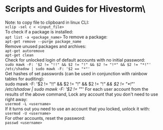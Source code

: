# Scripts and Guides for Hivestorm\
Note: to copy file to clipboard in linux CLI:\
  `xclip -sel c < <input_file>`\
To check if a package is installed:\
  `apt list -a <package_name>`
To remove a package:\
  `apt-get remove --purge package_name`\
Remove unused packages and archives:\
  `apt-get autoremove`\
  `apt-get clean`\
Check for unlocked login of default accounts with no initial password:\
  `sudo mawk -F: '$2 != "!!" && $2 != "!" && $2 != "!*" && $2 != "*!"' /etc/shadow | sudo mawk -F: '$2 == "*"'`\
Get hashes of set passwords (can be used in conjunction with rainbow tables for auditing):\
  sudo mawk -F: '$2 != "!!" && $2 != "!" && $2 != "!*" && $2 != "*!"' /etc/shadow | sudo mawk -F: '$2 != "*"'
For each user account from the results of the above command, Lock any account that you don't need to use right away:\
  `usermod -L <username>`\
If it turns out you need to use an account that you locked, unlock it with:\
  `usermod -U <username>`\
For other accounts, reset the password:\
  `passwd <username>`
